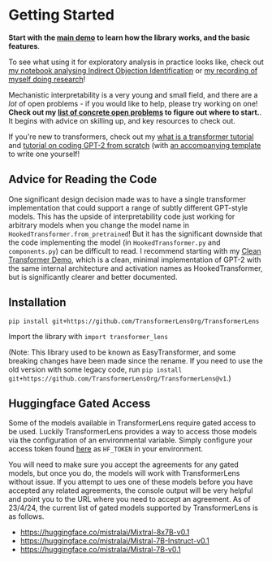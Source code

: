 # Getting Started

**Start with the [main demo](https://neelnanda.io/transformer-lens-demo) to learn how the library works, and the basic features**.

To see what using it for exploratory analysis in practice looks like, check out [my notebook analysing Indirect Objection Identification](https://neelnanda.io/exploratory-analysis-demo) or [my recording of myself doing research](https://www.youtube.com/watch?v=yo4QvDn-vsU)!

Mechanistic interpretability is a very young and small field, and there are a *lot* of open problems - if you would like to help, please try working on one! **Check out my [list of concrete open problems](https://docs.google.com/document/d/1WONBzNqfKIxERejrrPlQMyKqg7jSFW92x5UMXNrMdPo/edit) to figure out where to start.**. It begins with advice on skilling up, and key resources to check out. 

If you're new to transformers, check out my [what is a transformer tutorial](https://neelnanda.io/transformer-tutorial) and [tutorial on coding GPT-2 from scratch](https://neelnanda.io/transformer-tutorial-2) (with [an accompanying template](https://neelnanda.io/transformer-template) to write one yourself!

## Advice for Reading the Code

One significant design decision made was to have a single transformer implementation that could support a range of subtly different GPT-style models. This has the upside of interpretability code just working for arbitrary models when you change the model name in `HookedTransformer.from_pretrained`! But it has the significant downside that the code implementing the model (in `HookedTransformer.py` and `components.py`) can be difficult to read. I recommend starting with my [Clean Transformer Demo](https://neelnanda.io/transformer-solution), which is a clean, minimal implementation of GPT-2 with the same internal architecture and activation names as HookedTransformer, but is significantly clearer and better documented.

## Installation

`pip install git+https://github.com/TransformerLensOrg/TransformerLens`

Import the library with `import transformer_lens`

(Note: This library used to be known as EasyTransformer, and some breaking changes have been made since the rename. If you need to use the old version with some legacy code, run `pip install git+https://github.com/TransformerLensOrg/TransformerLens@v1`.)

## Huggingface Gated Access

Some of the models available in TransformerLens require gated access to be used. Luckily TransformerLens provides a way to access those models via the configuration of an environmental variable. Simply configure your access token found [here](https://huggingface.co/settings/tokens) as `HF_TOKEN` in your environment.

You will need to make sure you accept the agreements for any gated models, but once you do, the models will work with TransformerLens without issue. If you attempt to ues one of these models before you have accepted any related agreements, the console output will be very helpful and point you to the URL where you need to accept an agreement. As of 23/4/24, the current list of gated models supported by TransformerLens is as follows.

* https://huggingface.co/mistralai/Mixtral-8x7B-v0.1
* https://huggingface.co/mistralai/Mistral-7B-Instruct-v0.1
* https://huggingface.co/mistralai/Mistral-7B-v0.1
